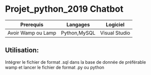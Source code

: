 
<!DOCTYPE html>
<html>
  <head>
    <meta charset='utf-8'>
    <meta name="viewport" content="width=device-width, initial-scale=1, shrink-to-fit=no">
  </head>
  <body>
    <div class="container">
      <h1>Projet_python_2019 Chatbot</h1>
      <table class="table">
        <thead>
          <tr>
            <th>Prerequis</th>
            <th>Langages</th>
            <th>Logiciel</th>
          </tr>
        </thead>
        <tbody>
          <tr>
            <td>Avoir Wamp ou Lamp</td>
            <td>Python,MySQL</td>
            <td>Visual Studio</td>
          </tr>
        </tbody>
      </table>
      <h2>Utilisation:</h2
      <h2>Intégrer le fichier de format .sql dans la base de donnée de préférable wamp et lancer le fichier de format .py ou python</h2>
    </div>
  </body>
</html>
